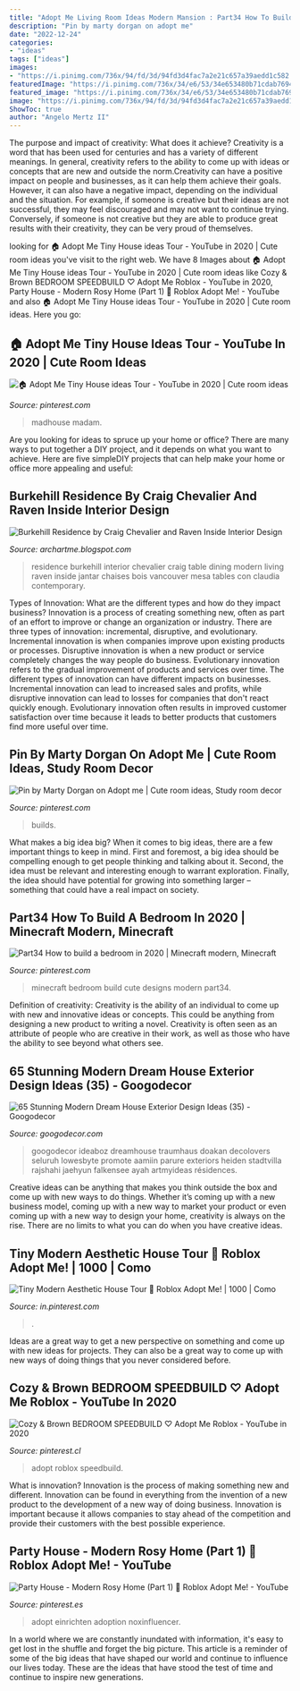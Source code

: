 ```yaml
---
title: "Adopt Me Living Room Ideas Modern Mansion : Part34 How To Build A Bedroom In 2020"
description: "Pin by marty dorgan on adopt me"
date: "2022-12-24"
categories:
- "ideas"
tags: ["ideas"]
images:
- "https://i.pinimg.com/736x/94/fd/3d/94fd3d4fac7a2e21c657a39aedd1c582.jpg"
featuredImage: "https://i.pinimg.com/736x/34/e6/53/34e653480b71cdab76942665782359c8.jpg"
featured_image: "https://i.pinimg.com/736x/34/e6/53/34e653480b71cdab76942665782359c8.jpg"
image: "https://i.pinimg.com/736x/94/fd/3d/94fd3d4fac7a2e21c657a39aedd1c582.jpg"
ShowToc: true
author: "Angelo Mertz II"
---
```



The purpose and impact of creativity: What does it achieve?
Creativity is a word that has been used for centuries and has a variety of different meanings. In general, creativity refers to the ability to come up with ideas or concepts that are new and outside the norm.Creativity can have a positive impact on people and businesses, as it can help them achieve their goals. However, it can also have a negative impact, depending on the individual and the situation. For example, if someone is creative but their ideas are not successful, they may feel discouraged and may not want to continue trying. Conversely, if someone is not creative but they are able to produce great results with their creativity, they can be very proud of themselves.

	

		
looking for 🏠 Adopt Me Tiny House ideas Tour - YouTube in 2020 | Cute room ideas you've visit to the right web. We have 8 Images about 🏠 Adopt Me Tiny House ideas Tour - YouTube in 2020 | Cute room ideas like Cozy &amp; Brown BEDROOM SPEEDBUILD ♡ Adopt Me Roblox - YouTube in 2020, Party House - Modern Rosy Home (Part 1) 🌹 Roblox Adopt Me! - YouTube and also 🏠 Adopt Me Tiny House ideas Tour - YouTube in 2020 | Cute room ideas. Here you go:
		
    
## 🏠 Adopt Me Tiny House Ideas Tour - YouTube In 2020 | Cute Room Ideas

<img loading=lazy src="https://i.pinimg.com/736x/8d/02/26/8d0226d5a54386173db1e78a9abf88d7.jpg" onerror="this.onerror=null;this.src='https://tse3.mm.bing.net/th?id=OIP.UhRrcQiTuV9kWbPzThzgOQHaFj&amp;pid=15.1';" alt="🏠 Adopt Me Tiny House ideas Tour - YouTube in 2020 | Cute room ideas">

_Source: pinterest.com_

>madhouse madam. 

	

Are you looking for ideas to spruce up your home or office? There are many ways to put together a DIY project, and it depends on what you want to achieve. Here are five simpleDIY projects that can help make your home or office more appealing and useful:

    
## Burkehill Residence By Craig Chevalier And Raven Inside Interior Design

<img loading=lazy src="http://cdn.architecturendesign.net/wp-content/uploads/2014/07/Burkehill-Residence-05.jpg" onerror="this.onerror=null;this.src='https://tse1.mm.bing.net/th?id=OIP.Kih5Q1DCcVN3gSdwKBieowHaG-&amp;pid=15.1';" alt="Burkehill Residence by Craig Chevalier and Raven Inside Interior Design">

_Source: archartme.blogspot.com_

>residence burkehill interior chevalier craig table dining modern living raven inside jantar chaises bois vancouver mesa tables con claudia contemporary. 

	

Types of Innovation: What are the different types and how do they impact business?
Innovation is a process of creating something new, often as part of an effort to improve or change an organization or industry. There are three types of innovation: incremental, disruptive, and evolutionary. Incremental innovation is when companies improve upon existing products or processes. Disruptive innovation is when a new product or service completely changes the way people do business. Evolutionary innovation refers to the gradual improvement of products and services over time.
The different types of innovation can have different impacts on businesses. Incremental innovation can lead to increased sales and profits, while disruptive innovation can lead to losses for companies that don't react quickly enough. Evolutionary innovation often results in improved customer satisfaction over time because it leads to better products that customers find more useful over time.

    
## Pin By Marty Dorgan On Adopt Me | Cute Room Ideas, Study Room Decor

<img loading=lazy src="https://i.pinimg.com/736x/34/e6/53/34e653480b71cdab76942665782359c8.jpg" onerror="this.onerror=null;this.src='https://tse3.mm.bing.net/th?id=OIP.WiYpNy0Rix5DNVkB-LZAfwHaE4&amp;pid=15.1';" alt="Pin by Marty Dorgan on Adopt me | Cute room ideas, Study room decor">

_Source: pinterest.com_

>builds. 

	

What makes a big idea big?
When it comes to big ideas, there are a few important things to keep in mind. First and foremost, a big idea should be compelling enough to get people thinking and talking about it. Second, the idea must be relevant and interesting enough to warrant exploration. Finally, the idea should have potential for growing into something larger – something that could have a real impact on society.

    
## Part34 How To Build A Bedroom In 2020 | Minecraft Modern, Minecraft

<img loading=lazy src="https://i.pinimg.com/736x/0c/fd/39/0cfd3964a58a5fdf3c7cedf3b35b645a.jpg" onerror="this.onerror=null;this.src='https://tse4.mm.bing.net/th?id=OIP.zSISg1YWxbTlZgSfBL6W-wHaJP&amp;pid=15.1';" alt="Part34 How to build a bedroom in 2020 | Minecraft modern, Minecraft">

_Source: pinterest.com_

>minecraft bedroom build cute designs modern part34. 

	

Definition of creativity:
Creativity is the ability of an individual to come up with new and innovative ideas or concepts. This could be anything from designing a new product to writing a novel. Creativity is often seen as an attribute of people who are creative in their work, as well as those who have the ability to see beyond what others see.

    
## 65 Stunning Modern Dream House Exterior Design Ideas (35) - Googodecor

<img loading=lazy src="https://i0.wp.com/googodecor.com/wp-content/uploads/2019/02/65-Stunning-Modern-Dream-House-Exterior-Design-Ideas-35.jpg?fit=1804%2C1200&amp;ssl=1" onerror="this.onerror=null;this.src='https://tse2.mm.bing.net/th?id=OIP.95_ckSfq31i58DFkVF9wjAHaE7&amp;pid=15.1';" alt="65 Stunning Modern Dream House Exterior Design Ideas (35) - Googodecor">

_Source: googodecor.com_

>googodecor ideaboz dreamhouse traumhaus doakan decolovers seluruh lowesbyte promote aamiin parure exteriors heiden stadtvilla rajshahi jaehyun falkensee ayah artmyideas résidences. 

	

Creative ideas can be anything that makes you think outside the box and come up with new ways to do things. Whether it’s coming up with a new business model, coming up with a new way to market your product or even coming up with a new way to design your home, creativity is always on the rise. There are no limits to what you can do when you have creative ideas.

    
## Tiny Modern Aesthetic House Tour 🌸 Roblox Adopt Me! | 1000 | Como

<img loading=lazy src="https://i.pinimg.com/736x/02/cb/3a/02cb3a021fc5b84818d556e5c34bfc79.jpg" onerror="this.onerror=null;this.src='https://tse2.mm.bing.net/th?id=OIP.4qb81rG73BQ6Cc1xux6xDQHaFj&amp;pid=15.1';" alt="Tiny Modern Aesthetic House Tour 🌸 Roblox Adopt Me! | 1000 | Como">

_Source: in.pinterest.com_

>. 

	

Ideas are a great way to get a new perspective on something and come up with new ideas for projects. They can also be a great way to come up with new ways of doing things that you never considered before.

    
## Cozy &amp; Brown BEDROOM SPEEDBUILD ♡ Adopt Me Roblox - YouTube In 2020

<img loading=lazy src="https://i.pinimg.com/736x/e1/fe/c3/e1fec320620a5e059d0137af30f91f7b.jpg" onerror="this.onerror=null;this.src='https://tse3.mm.bing.net/th?id=OIP.EHbNdw-_RdgTRBZ7rbcuRAHaEK&amp;pid=15.1';" alt="Cozy &amp; Brown BEDROOM SPEEDBUILD ♡ Adopt Me Roblox - YouTube in 2020">

_Source: pinterest.cl_

>adopt roblox speedbuild. 

	

What is innovation?
Innovation is the process of making something new and different. Innovation can be found in everything from the invention of a new product to the development of a new way of doing business. Innovation is important because it allows companies to stay ahead of the competition and provide their customers with the best possible experience.

    
## Party House - Modern Rosy Home (Part 1) 🌹 Roblox Adopt Me! - YouTube

<img loading=lazy src="https://i.pinimg.com/736x/94/fd/3d/94fd3d4fac7a2e21c657a39aedd1c582.jpg" onerror="this.onerror=null;this.src='https://tse3.mm.bing.net/th?id=OIP.Am9qs4ICHDfmx-ZXl6V1BgHaEK&amp;pid=15.1';" alt="Party House - Modern Rosy Home (Part 1) 🌹 Roblox Adopt Me! - YouTube">

_Source: pinterest.es_

>adopt einrichten adoption noxinfluencer. 

	

In a world where we are constantly inundated with information, it's easy to get lost in the shuffle and forget the big picture. This article is a reminder of some of the big ideas that have shaped our world and continue to influence our lives today. These are the ideas that have stood the test of time and continue to inspire new generations.

